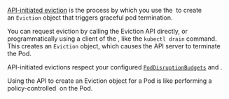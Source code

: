[API-initiated eviction](https://kubernetes.io/docs/concepts/scheduling-eviction/api-eviction/) is the process by which you use the [](https://kubernetes.io/docs/reference/generated/kubernetes-api/v1.31/#create-eviction-pod-v1-core) to create an `Eviction` object that triggers graceful pod termination.  

You can request eviction by calling the Eviction API directly, or programmatically using a client of the [](https://kubernetes.io/docs/concepts/architecture/#kube-apiserver), like the `kubectl drain` command. This creates an `Eviction` object, which causes the API server to terminate the Pod.

API-initiated evictions respect your configured [`PodDisruptionBudgets`](https://kubernetes.io/docs/tasks/run-application/configure-pdb/) and [](https://kubernetes.io/docs/concepts/workloads/pods/pod-lifecycle/#pod-termination).

Using the API to create an Eviction object for a Pod is like performing a policy-controlled [](https://kubernetes.io/docs/reference/kubernetes-api/workload-resources/pod-v1/#delete-delete-a-pod) on the Pod.